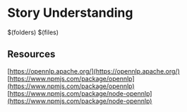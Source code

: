 # Story Understanding

$(folders)
$(files)

## Resources
[https://opennlp.apache.org/](https://opennlp.apache.org/)
[https://www.npmjs.com/package/opennlp](https://www.npmjs.com/package/opennlp)
[https://www.npmjs.com/package/node-opennlp](https://www.npmjs.com/package/node-opennlp)
<!--stackedit_data:
eyJoaXN0b3J5IjpbLTE5Mjc4NTExODgsLTEzMDAzODc5MzIsLT
g2MzEwNzY3NF19
-->